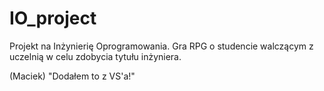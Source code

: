 # IO_project
Projekt na Inżynierię Oprogramowania.
Gra RPG o studencie walczącym z uczelnią w celu zdobycia tytułu inżyniera.

(Maciek) "Dodałem to z VS'a!"
